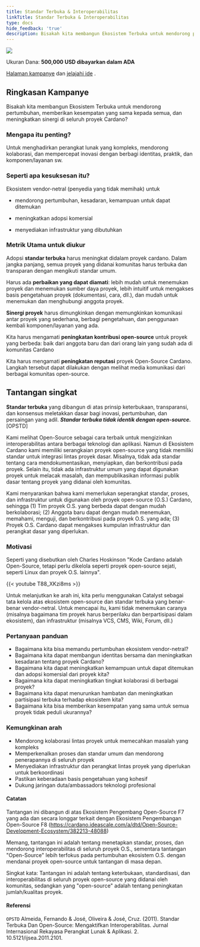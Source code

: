 ```yaml
---
title: Standar Terbuka & Interoperabilitas
linkTitle: Standar Terbuka & Interoperabilitas
type: docs
hide_feedback: 'true'
description: Bisakah kita membangun Ekosistem Terbuka untuk mendorong pertumbuhan, memberikan kesempatan yang sama kepada semua, dan meningkatkan sinergi di seluruh proyek Cardano?
---
```


<img src="https://cardano.ideascale.com/community-library/accounts/93/936143/Public/17-Open-Standards--Interoperability-ea2841.png" class="">

Ukuran Dana: **500,000 USD dibayarkan dalam ADA**

[Halaman kampanye](https://cardano.ideascale.com/c/idea/383619) dan [jelajahi ide](https://cardano.ideascale.com/c/campaigns/26449/stage/all/ideas/unspecified) .

## Ringkasan Kampanye

Bisakah kita membangun Ekosistem Terbuka untuk mendorong pertumbuhan, memberikan kesempatan yang sama kepada semua, dan meningkatkan sinergi di seluruh proyek Cardano?

### Mengapa itu penting?

Untuk menghadirkan perangkat lunak yang kompleks, mendorong kolaborasi, dan mempercepat inovasi dengan berbagi identitas, praktik, dan komponen/layanan sw.

### Seperti apa kesuksesan itu?

Ekosistem vendor-netral (penyedia yang tidak memihak) untuk

- mendorong pertumbuhan, kesadaran, kemampuan untuk dapat ditemukan

- meningkatkan adopsi komersial

- menyediakan infrastruktur yang dibutuhkan

### Metrik Utama untuk diukur

Adopsi **standar terbuka** harus meningkat didalam proyek cardano. Dalam jangka panjang, semua proyek yang didanai komunitas harus terbuka dan transparan dengan mengikuti standar umum.

Harus ada **perbaikan yang dapat diamati**: lebih mudah untuk menemukan proyek dan menemukan sumber daya proyek, lebih intuitif untuk mengakses basis pengetahuan proyek (dokumentasi, cara, dll.), dan mudah untuk menemukan dan menghubungi anggota proyek.

**Sinergi proyek** harus dimungkinkan dengan memungkinkan komunikasi antar proyek yang sederhana, berbagi pengetahuan, dan penggunaan kembali komponen/layanan yang ada.

Kita harus mengamati **peningkatan kontribusi open-source** untuk proyek yang berbeda: baik dari anggota baru dan dari orang lain yang sudah ada di komunitas Cardano

Kita harus mengamati **peningkatan reputasi** proyek Open-Source Cardano. Langkah tersebut dapat dilakukan dengan melihat media komunikasi dari berbagai komunitas open-source.

## Tantangan singkat

**Standar terbuka** yang dibangun di atas prinsip keterbukaan, transparansi, dan konsensus meletakkan dasar bagi inovasi, pertumbuhan, dan persaingan yang adil. ***Standar terbuka tidak identik dengan open-source.*** [OPSTD]

Kami melihat Open-Source sebagai cara terbaik untuk mengizinkan interoperabilitas antara berbagai teknologi dan aplikasi. Namun di Ekosistem Cardano kami memiliki serangkaian proyek open-source yang tidak memiliki standar untuk integrasi lintas proyek dasar. Misalnya, tidak ada standar tentang cara mendokumentasikan, menyiapkan, dan berkontribusi pada proyek. Selain itu, tidak ada infrastruktur umum yang dapat digunakan proyek untuk melacak masalah, dan mempublikasikan informasi publik dasar tentang proyek yang didanai oleh komunitas.

Kami menyarankan bahwa kami memerlukan seperangkat standar, proses, dan infrastruktur untuk digunakan oleh proyek open-source (O.S.) Cardano, sehingga (1) Tim proyek O.S. yang berbeda dapat dengan mudah berkolaborasi; (2) Anggota baru dapat dengan mudah menemukan, memahami, menguji, dan berkontribusi pada proyek O.S. yang ada; (3) Proyek O.S. Cardano dapat mengakses kumpulan infrastruktur dan perangkat dasar yang diperlukan.

### Motivasi

Seperti yang disebutkan oleh Charles Hoskinson "Kode Cardano adalah Open-Source, tetapi perlu dikelola seperti proyek open-source sejati, seperti Linux dan proyek O.S. lainnya".

{{&lt; youtube T88_XKzi8ms &gt;}}

Untuk melanjutkan ke arah ini, kita perlu menggunakan Catalyst sebagai tata kelola atas ekosistem open-source dan standar terbuka yang benar-benar vendor-netral. Untuk mencapai itu, kami tidak menemukan caranya (misalnya bagaimana tim proyek harus berperilaku dan berpartisipasi dalam ekosistem), dan infrastruktur (misalnya VCS, CMS, Wiki, Forum, dll.)

### Pertanyaan panduan

- Bagaimana kita bisa memandu pertumbuhan ekosistem vendor-netral?
- Bagaimana kita dapat membangun identitas bersama dan meningkatkan kesadaran tentang proyek Cardano?
- Bagaimana kita dapat meningkatkan kemampuan untuk dapat ditemukan dan adopsi komersial dari proyek kita?
- Bagaimana kita dapat meningkatkan tingkat kolaborasi di berbagai proyek?
- Bagaimana kita dapat menurunkan hambatan dan meningkatkan partisipasi terbuka terhadap ekosistem kita?
- Bagaimana kita bisa memberikan kesempatan yang sama untuk semua proyek tidak peduli ukurannya?

### Kemungkinan arah

- Mendorong kolaborasi lintas proyek untuk memecahkan masalah yang kompleks
- Memperkenalkan proses dan standar umum dan mendorong penerapannya di seluruh proyek
- Menyediakan infrastruktur dan perangkat lintas proyek yang diperlukan untuk berkoordinasi
- Pastikan keberadaan basis pengetahuan yang kohesif
- Dukung jaringan duta/ambassadors teknologi profesional

#### Catatan

Tantangan ini dibangun di atas Ekosistem Pengembang Open-Source F7 yang ada dan secara longgar terkait dengan Ekosistem Pengembangan Open-Source F8 (https://cardano.ideascale.com/a/dtd/Open-Source-Development-Ecosystem/382213-48088)

Memang, tantangan ini adalah tentang menetapkan standar, proses, dan mendorong interoperabilitas di seluruh proyek O.S., sementara tantangan "Open-Source" lebih terfokus pada pertumbuhan ekosistem O.S. dengan mendanai proyek open-source untuk tantangan di masa depan.

Singkat kata: Tantangan ini adalah tentang keterbukaan, standardisasi, dan interoperabilitas di seluruh proyek open-source yang didanai oleh komunitas, sedangkan yang "open-source" adalah tentang peningkatan jumlah/kualitas proyek.

#### Referensi

`OPSTD` Almeida, Fernando &amp; José, Oliveira &amp; José, Cruz. (2011). Standar Terbuka Dan Open-Source: Mengaktifkan Interoperabilitas. Jurnal Internasional Rekayasa Perangkat Lunak &amp; Aplikasi. 2. 10.5121/ijsea.2011.2101.
